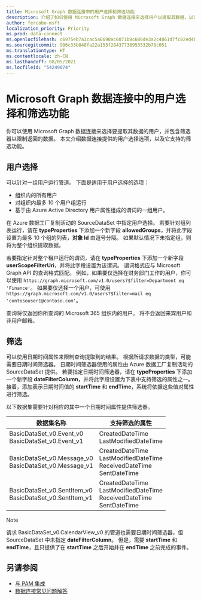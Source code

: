 ```yaml
---
title: Microsoft Graph 数据连接中的用户选择和筛选功能
description: 介绍了如何使用 Microsoft Graph 数据连接来选择用户以提取其数据，以及筛选返回的数据。
author: fercobo-msft
localization_priority: Priority
ms.prod: data-connect
ms.openlocfilehash: c6975eb7a3cac5a6690ac6071b8c686de3a2c4861d7fc82ed4b4bcbbfc3796fe
ms.sourcegitcommit: 986c33b848fa22a153f28437738953532b78c051
ms.translationtype: HT
ms.contentlocale: zh-CN
ms.lasthandoff: 08/05/2021
ms.locfileid: "54249074"
---
```

# <a name="user-selection-and-filtering-capabilities-in-microsoft-graph-data-connect"></a>Microsoft Graph 数据连接中的用户选择和筛选功能

你可以使用 Microsoft Graph 数据连接来选择要提取其数据的用户，并包含筛选器以限制返回的数据。 本文介绍数据连接提供的用户选择选项，以及它支持的筛选功能。

## <a name="user-selection"></a>用户选择

可以针对一组用户运行管道。 下面是适用于用户选择的选项：

- 组织内的所有用户
- 对组织内最多 10 个用户组运行
- 基于由 Azure Active Directory 用户属性组成的谓词的一组用户。

在 Azure 数据工厂复制活动的 SourceDataSet 中指定用户选择。 若要针对组列表运行，请在 **typeProperties** 下添加一个新字段 **allowedGroups**，并将此字段设置为最多 10 个组的列表，**对象 Id** 由逗号分隔。 如果默认情况下未指定组，则将为整个组织提取数据。

若要指定针对整个租户运行的谓词，请在 **typeProperties** 下添加一个新字段 **userScopeFilterUri**，并将此字段设置为该谓词。 谓词格式应与 Microsoft Graph API 的查询格式匹配。 例如，如果要仅选择在财务部门工作的用户，你可以使用 `https://graph.microsoft.com/v1.0/users?$filter=Department eq 'Finance'`。 如果要仅选择一个用户，可使用 `https://graph.microsoft.com/v1.0/users?$filter=mail eq 'contosouser1@contoso.com'`。

查询将仅返回你所查询的 Microsoft 365 组织内的用户。 将不会返回来宾用户和非用户邮箱。

## <a name="filtering"></a>筛选

可以使用日期时间属性来限制查询提取到的结果。 根据所请求数据的类型，可能需要日期时间筛选器。 日期时间筛选器使用的属性由 Azure 数据工厂复制活动的 SourceDataSet 提供。 若要指定日期时间筛选器，请在 **typeProperties** 下添加一个新字段 **dateFilterColumn**，并将此字段设置为下表中支持筛选的属性之一。 接着，添加表示日期时间值的 **startTime** 和 **endTime**，系统将依据这些值对属性进行筛选。

以下数据集需要针对相应的其中一个日期时间属性提供筛选器。

| 数据集名称                                               | 支持筛选的属性                                           |
| ---------------------------------------------------------- | --------------------------------------------------------------------------- |
| BasicDataSet_v0.Event_v0<br>BasicDataSet_v0.Event_v1       | CreatedDateTime<br>LastModifiedDateTime                                     |
| BasicDataSet_v0.Message_v0<br>BasicDataSet_v0.Message_v1   | CreatedDateTime<br>LastModifiedDateTime<br>ReceivedDateTime<br>SentDateTime |
| BasicDataSet_v0.SentItem_v0<br>BasicDataSet_v0.SentItem_v1 | CreatedDateTime<br>LastModifiedDateTime<br>ReceivedDateTime<br>SentDateTime |

> [!NOTE]
> 请求 BasicDataSet_v0.CalendarView_v0 的管道也需要日期时间筛选器，但 SourceDataSet 中未指定 **dateFilterColumn**。 但是，需要 **startTime** 和 **endTime**，且只提供了在 **startTime** 之后开始并在 **endTime** 之前完成的事件。

## <a name="see-also"></a>另请参阅

- [与 PAM 集成](data-connect-pam.md)
- [数据连接常见问题解答](data-connect-faq.md)
